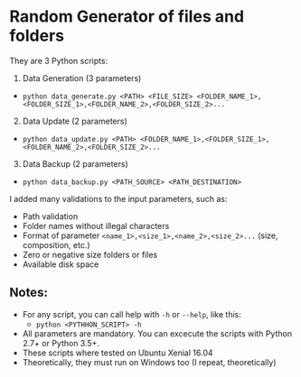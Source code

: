 # Random Generator of files and folders

They are 3 Python scripts:

1. Data Generation (3 parameters)
  * `python data_generate.py <PATH> <FILE_SIZE> <FOLDER_NAME_1>,<FOLDER_SIZE_1>,<FOLDER_NAME_2>,<FOLDER_SIZE_2>...`
2. Data Update (2 parameters)
  * `python data_update.py <PATH> <FOLDER_NAME_1>,<FOLDER_SIZE_1>,<FOLDER_NAME_2>,<FOLDER_SIZE_2>...`
3. Data Backup (2 parameters)
  * `python data_backup.py <PATH_SOURCE> <PATH_DESTINATION>`
  
I added many validations to the input parameters, such as:
* Path validation
* Folder names without illegal characters
* Format of parameter `<name_1>,<size_1>,<name_2>,<size_2>...` (size, composition, etc.)
* Zero or negative size folders or files
* Available disk space

## Notes:
* For any script, you can call help with `-h` or `--help`, like this:
  * `python <PYTHHON_SCRIPT> -h`
* All parameters are mandatory. You can excecute the scripts with Python 2.7+ or Python 3.5+.
* These scripts where tested on Ubuntu Xenial 16.04
* Theoretically, they must run on Windows too (I repeat, theoretically)





